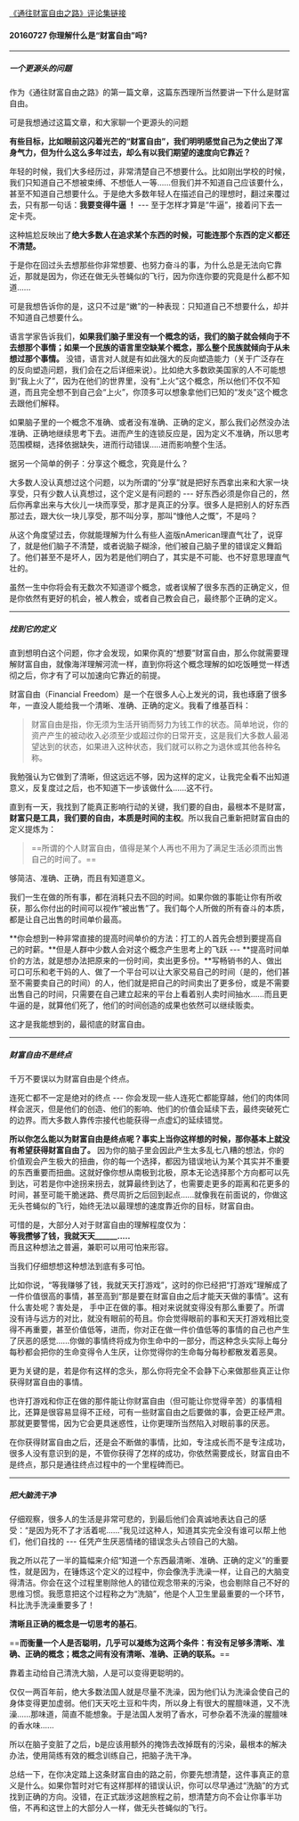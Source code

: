 

[《通往财富自由之路》评论集链接](http://caifu.xinshengdaxue.com/)

#### 20160727 你理解什么是“财富自由”吗?

--- 

##### 一个更源头的问题

作为《通往财富自由之路》的第一篇文章，这篇东西理所当然要讲一下什么是财富自由。

可是我想通过这篇文章，和大家聊一个更源头的问题 


**有些目标，比如眼前这闪着光芒的“财富自由”，我们明明感觉自己为之使出了浑身气力，但为什么这么多年过去，却么有以我们期望的速度向它靠近？**

年轻的时候，我们大多经历过，非常清楚自己不想要什么。比如刚出学校的时候，我们只知道自己不想被束缚、不想低人一等......但我们并不知道自己应该要什么，甚至不知道自己想要什么。于是绝大多数年轻人在描述自己的理想时，翻过来覆过去，只有那一句话：**我要变得牛逼 ！** --- 至于怎样才算是“牛逼”，接着问下去一定卡壳。

这种尴尬反映出了**绝大多数人在追求某个东西的时候，可能连那个东西的定义都还不清楚。**

于是你在回过头去想那些你非常想要、也努力奋斗的事，为什么总是无法向它靠近，那就是因为，你还在做无头苍蝇似的飞行，因为你连你要的究竟是什么都不知道......


可是我想告诉你的是，这只不过是“嫩”的一种表现：只知道自己不想要什么，却并不知道自己想要什么。

语言学家告诉我们，**如果我们脑子里没有一个概念的话，我们的脑子就会倾向于不去想那个事情；如果一个民族的语言里空缺某个概念，那么整个民族就倾向于从未想过那个事情。** 没错，语言对人就是有如此强大的反向塑造能力（关于广泛存在的反向塑造问题，我们会在之后详细来说）。比如绝大多数欧美国家的人不可能想到“我上火了”，因为在他们的世界里，没有“上火”这个概念，所以他们不仅不知道，而且完全想不到自己会“上火”，你顶多可以想象拿他们已知的“发炎”这个概念去跟他们解释。


如果脑子里的一个概念不准确、或者没有准确、正确的定义，那么我们必然没办法准确、正确地继续思考下去。进而产生的连锁反应是，因为定义不准确，所以思考范围模糊，选择依据缺失，进而行动错误.....进而影响整个生活。

据另一个简单的例子：分享这个概念，究竟是什么？

大多数人没认真想过这个问题，以为所谓的“分享”就是把好东西拿出来和大家一块享受，只有少数人认真想过，这个定义是有问题的 --- 好东西必须是你自己的，然后你再拿出来与大伙儿一块而享受，那才是真正的分享。很多人是把别人的好东西那过去，跟大伙一块儿享受，那不叫分享，那叫“慷他人之慨”，不是吗？

从这个角度望过去，你就能理解为什么有些人盗版nAmerican理直气壮了，说穿了，就是他们脑子不清楚，或者说脑子糊涂，他们被自己脑子里的错误定义舞蹈了。他们甚至不是坏人，因为若是他们明白了，其实是不可能、也不好意思理直气壮的。

虽然一生中你将会有无数次不知道谬个概念，或者误解了很多东西的正确定义，但是你依然有更好的机会，被人教会，或者自己教会自己，最终那个正确的定义。

---

##### 找到它的定义


直到想明白这个问题，你才会发现，如果你真的“想要”财富自由，那么你就需要理解财富自由，就像海洋理解河流一样，直到你将这个概念理解的如吃饭睡觉一样透彻之后，你才有了可以加速向它靠近的前提。

财富自由（Financial Freedom）是一个在很多人心上发光的词，我也琢磨了很多年，一直没人能给我一个清晰、准确、正确的定义。我看了维基百科：

>财富自由是指，你无须为生活开销而努力为钱工作的状态。简单地说，你的资产产生的被动收入必须至少或超过你的日常开支，这是我们大多数人最渴望达到的状态，如果进入这种状态，我们就可以称之为退休或其他各种名称。

我勉强认为它做到了清晰，但这远远不够，因为这样的定义，让我完全看不出知道意义，反复度过之后，也不知道下一步该做什么......这不行。

直到有一天，我找到了能真正影响行动的关键，我们要的自由，最根本不是财富，**财富只是工具，我们要的自由，本质是时间的主权**。所以我自己重新把财富自由的定义提炼为：

>==所谓的个人财富自由，值得是某个人再也不用为了满足生活必须而出售自己的时间了。==

够简洁、准确、正确，而且有知道意义。

我们一生在做的所有事，都在消耗只去不回的时间。如果你做的事能让你有所收获，那么你付出的时间可以视作“被出售”了。我们每个人所做的所有奋斗的本质，都是让自己出售的时间单价最高。

**你会想到一种非常直接的提高时间单价的方法：打工的人首先会想到要提高自己的时薪。**但是人群中少数人会对这个概念产生思考上的飞跃 --- **提高时间单价的方法，就是想办法把原来的一份时间，卖出更多份。**写畅销书的人、做出可口可乐和老干妈的人、做了一个平台可以让大家交易自己的时间（是的，他们甚至不需要卖自己的时间）的人，他们就是把自己的时间卖出了更多份，或是不需要出售自己的时间，只需要在自己建立起来的平台上看着别人卖时间抽水......而且更牛逼的是，就算他们死了，他们的时间创造的成果也依然可以继续贩卖。

这才是我能想到的，最彻底的财富自由。


---

##### 财富自由不是终点

千万不要误以为财富自由是个终点。

连死亡都不一定是绝对的终点 --- 你会发现一些人连死亡都能穿越，他们的肉体同样会泯灭，但是他们的创造、他们的影响、他们的价值会延续下去，最终突破死亡的边界。而大多数人靠传宗接代也能获得一点虚幻的延续错觉。

**所以你怎么能以为财富自由是终点呢？事实上当你这样想的时候，那你基本上就没有希望获得财富自由了。** 因为你的脑子里会因此产生太多乱七八糟的想法，你的价值观会产生极大的扭曲，你的每一个选择，都因为错误地认为某个其实并不重要的东西重要而扭曲。这就好像你想从南极到北极，原本无论选择那个方向都可以先到达，可若是你中途拐来拐去，就算最终到达了，也需要走更多的距离和花更多的时间，甚至可能干脆迷路、费尽周折之后回到起点......就像我在前面说的，你做这无头苍蝇似的飞行，始终无法以最理想的速度靠近你的目标，财富自由。

可惜的是，大部分人对于财富自由的理解程度仅为：  
**等我攒够了钱，我就天天______.....**  
而且这种想法之普遍，兼职可以用可怕来形容。

当我们仔细想想这种想法到底有多可怕。

比如你说，“等我赚够了钱，我就天天打游戏”，这时的你已经把“打游戏”理解成了一件价值很高的事情，甚至高到“那是要在财富自由之后才能天天做的事情”。这有什么害处呢？害处是，  手中正在做的事。相对来说就变得没有那么重要了。所谓没有诗与远方的对比，就没有眼前的苟且。你会觉得眼前的事和天天打游戏相比变得不再重要，甚至价值低等，进而，你对正在做一件价值低等的事情的自己也产生了厌恶的感觉......你做的事情终将成为你生命中的一部分，而这种念头实际上每分每秒都会把你的生命变得令人生厌，让你觉得你的生命每分每秒都散发着恶臭。

更为关键的是，若是你有这样的念头，那么你将完全不会静下心来做那些真正让你获得财富自由的事情。

也许打游戏和你正在做的那件能让你财富自由（但可能让你觉得辛苦）的事情相比，还算是很容易显得不正经，可有一些财富自由之后要做的事，会更正经严肃。那就更要警惕，因为它会更具迷惑性，让你更理所当然陷入对眼前事的厌恶。

在你获得财富自由之后，还是会不断做的事情，比如，专注成长而不是专注成功，很多人没有意识到的是，不管你获得了怎样的成功，你依然需要成长，财富自由不是终点，那只是通往终点过程中的一个里程碑而已。

---

##### 把大脑洗干净

仔细观察，很多人的生活是非常可悲的，到最后他们会真诚地表达自己的感受：“是因为死不了才活着呢......”我见过这种人，知道其实完全没有谁可以帮上他们，他们自找的 --- 任凭产生厌恶情绪的错误念头占领自己的大脑。

我之所以花了一半的篇幅来介绍“知道一个东西最清晰、准确、正确的定义”的重要性，就是因为，在锤炼这个定义的过程中，你会像洗手洗澡一样，让自己的大脑变得清洁。你会在这个过程里剔除他人的错位观念带来的污染，也会剔除自己不好的思维习惯。我愿意把这个过程称之为“洗脑”，他是个人卫生里最重要的一个环节，科比洗手洗澡重要多了！

**清晰且正确的概念是一切思考的基石**。

==**而衡量一个人是否聪明，几乎可以凝练为这两个条件：有没有足够多清晰、准确、正确的概念；概念之间有没有清晰、准确、正确的联系。**==

靠着主动给自己清洗大脑，人是可以变得更聪明的。


仅仅一两百年前，绝大多数法国人就是尽量不洗澡，因为他们认为洗澡会使自己的身体变得更加虚弱。他们天天吃土豆和牛肉，所以身上有很大的腥膻味道，又不洗澡......那味道，简直不能想象。于是法国人发明了香水，可参杂着不洗澡的腥膻味的香水味......

所以在脑子变脏了之后，b是应该用额外的掩饰去改掉既有的污染，最根本的解决办法，使用简练有效的概念训练自己，把脑子洗干净。

总结一下，在你决定踏上这条财富自由的路之前，你要先想清楚，这件事真正的意义是什么。如果你暂时对它有这样那样的错误认识，你可以尽早通过“洗脑”的方式找到正确的方向。没错，在正式跋涉这趟旅程之前，想清楚方向不会让你事半功倍，不再和这世上的大部分人一样，做无头苍蝇似的飞行。




